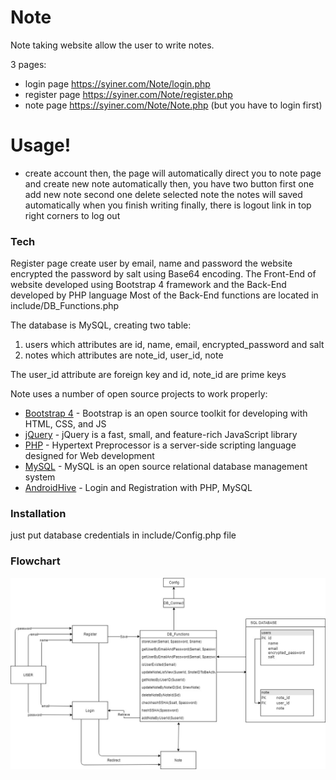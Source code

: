 # Note

Note taking website allow the user to write notes.

3 pages:
  - login page https://syiner.com/Note/login.php
  - register page https://syiner.com/Note/register.php
  - note page https://syiner.com/Note/Note.php (but you have to login first)

# Usage!

 - create account then, the page will automatically direct you to note page and create new note automatically then, you have two button first one add new note second one delete selected note the notes will saved automatically when you finish writing finally, there is logout link in top right corners to log out


### Tech

Register page create user by email, name and password the website encrypted the password by salt using Base64 encoding.
The Front-End of website developed using Bootstrap 4 framework and the Back-End developed by PHP language 
Most of the Back-End functions are located in include/DB_Functions.php

The database is MySQL, creating two table: 
1.	users which attributes are id, name, email, encrypted_password and salt 
2.	notes which attributes are note_id, user_id, note

The user_id attribute are foreign key and id, note_id are prime keys


Note uses a number of open source projects to work properly:

* [Bootstrap 4] - Bootstrap is an open source toolkit for developing with HTML, CSS, and JS
* [jQuery] - jQuery is a fast, small, and feature-rich JavaScript library
* [PHP] - Hypertext Preprocessor is a server-side scripting language designed for Web development
* [MySQL] - MySQL is an open source relational database management system
* [AndroidHive] - Login and Registration with PHP, MySQL

### Installation

just put database credentials in include/Config.php file

### Flowchart

![](https://raw.githubusercontent.com/omarauf/Note-website/master/PIC/Note-flowchart.jpg)

   [Bootstrap 4]: <https://getbootstrap.com/>
   [jQuery]: <http://jquery.com>
   [php]: <http://twitter.com/tjholowaychuk>
   [mysql]: <https://www.mysql.com/>
   [androidhive]: <https://www.androidhive.info/2012/01/android-login-and-registration-with-php-mysql-and-sqlite/>
   

